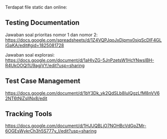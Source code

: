Terdapat file static dan online:  

## Testing Documentation
Jawaban soal prioritas nomor 1 dan nomor 2:
https://docs.google.com/spreadsheets/d/1Z4VQPJqoJxDjpmx0sjqScDIF4GLiGaKA/edit#gid=1825081728

Jawaban soal explorasi:   
https://docs.google.com/document/d/1aHIvZG-5JnPzetsW1HcYNwsIBH-R4UkOOQI1U9agjVY/edit?usp=sharing

## Test Case Management
https://docs.google.com/document/d/1bY3Dk_yk2QdSLb8IuIQgzLfM8nVV62NT6tNiZsIINx8/edit

## Tracking Tools
https://docs.google.com/document/d/1HJUQBLjO7NOHBcVdGpZMr-6OGEsWykrCh3h5S777y_I/edit?usp=sharing
